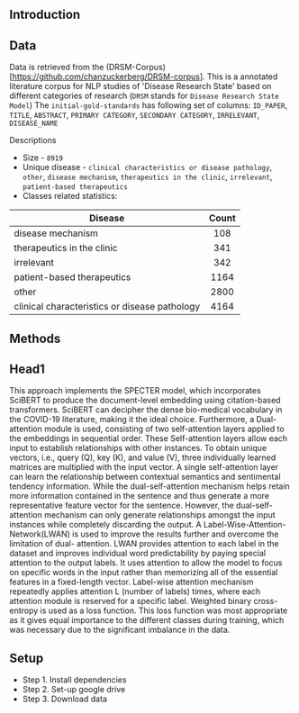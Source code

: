 ## Introduction


## Data
Data is retrieved from the (DRSM-Corpus)[https://github.com/chanzuckerberg/DRSM-corpus]. This is a annotated literature corpus for NLP studies of 'Disease Research State' based on different categories of research (`DRSM` stands for `Disease Research State Model`)
The `initial-gold-standards` has following set of columns:
  `ID_PAPER`, `TITLE`, `ABSTRACT`, `PRIMARY CATEGORY`, `SECONDARY CATEGORY`, `IRRELEVANT`, `DISEASE_NAME`

Descriptions
* Size - `8919`
* Unique disease - `clinical characteristics or disease pathology`, `other`, `disease mechanism`, `therapeutics in the clinic`, `irrelevant`, `patient-based therapeutics`
* Classes related statistics:

| Disease                                       | Count |
|-----------------------------------------------|:-----:|
| disease mechanism                             | 108   |
| therapeutics in the clinic                    | 341   |
| irrelevant                                    | 342   |
| patient-based therapeutics                    | 1164  |     
| other                                         | 2800  |
| clinical characteristics or disease pathology | 4164  |


## Methods


## Head1 




This approach implements the SPECTER model, which incorporates SciBERT to produce the
document-level embedding using citation-based transformers. SciBERT can decipher the
dense bio-medical vocabulary in the COVID-19 literature, making it the ideal choice.
Furthermore, a Dual-attention module is used, consisting of two self-attention layers applied
to the embeddings in sequential order. These Self-attention layers allow each input to
establish relationships with other instances. To obtain unique vectors, i.e., query (Q), key (K),
and value (V), three individually learned matrices are multiplied with the input vector. A
single self-attention layer can learn the relationship between contextual semantics and
sentimental tendency information. While the dual-self-attention mechanism helps retain more
information contained in the sentence and thus generate a more representative feature vector
for the sentence. However, the dual-self-attention mechanism can only generate relationships
amongst the input instances while completely discarding the output. A Label-Wise-Attention-
Network(LWAN) is used to improve the results further and overcome the limitation of dual-
attention. LWAN provides attention to each label in the dataset and improves individual word
predictability by paying special attention to the output labels. It uses attention to allow the
model to focus on specific words in the input rather than memorizing all of the essential
features in a fixed-length vector. Label-wise attention mechanism repeatedly applies attention
L (number of labels) times, where each attention module is reserved for a specific label.
Weighted binary cross-entropy is used as a loss function. This loss function was most
appropriate as it gives equal importance to the different classes during training, which was
necessary due to the significant imbalance in the data. 

## Setup
* Step 1. Install dependencies
* Step 2. Set-up google drive
* Step 3. Download data
